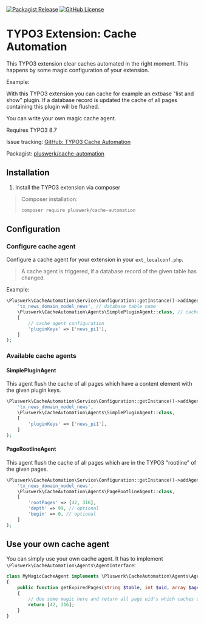 [![Packagist Release](https://img.shields.io/packagist/v/pluswerk/cache-automation.svg)](https://packagist.org/packages/pluswerk/cache-automation)
[![GitHub License](https://img.shields.io/github/license/pluswerk/cache_automation.svg)](https://github.com/pluswerk/cache_automation/blob/master/LICENSE.txt)

# TYPO3 Extension: Cache Automation

This TYPO3 extension clear caches automated in the right moment. This happens by some magic configuration of your extension.

Example:

With this TYPO3 extension you can cache for example an extbase "list and show" plugin. If a database record is updated the cache of all pages containing this plugin will be flushed.

You can write your own magic cache agent.


Requires TYPO3 8.7

Issue tracking: [GitHub: TYPO3 Cache Automation](https://github.com/pluswerk/cache_automation/issues)

Packagist: [pluswerk/cache-automation](https://packagist.org/packages/pluswerk/cache-automation)


## Installation

1.  Install the TYPO3 extension via composer

> Composer installation:
>
> ```bash
> composer require pluswerk/cache-automation
> ```


## Configuration

### Configure cache agent

Configure a cache agent for your extension in your `ext_localconf.php`.

> A cache agent is triggered, if a database record of the given table has changed.

Example:

```php
\Pluswerk\CacheAutomation\Service\Configuration::getInstance()->addAgentForTable(
    'tx_news_domain_model_news', // database table name
    \Pluswerk\CacheAutomation\Agents\SimplePluginAgent::class, // cache agent
    [
        // cache agent configuration
        'pluginKeys' => ['news_pi1'],
    ]
);
```

### Available cache agents

#### SimplePluginAgent

This agent flush the cache of all pages which have a content element with the given plugin keys.

```php
\Pluswerk\CacheAutomation\Service\Configuration::getInstance()->addAgentForTable(
    'tx_news_domain_model_news',
    \Pluswerk\CacheAutomation\Agents\SimplePluginAgent::class,
    [
        'pluginKeys' => ['news_pi1'],
    ]
);
```

#### PageRootlineAgent

This agent flush the cache of all pages which are in the TYPO3 "rootline" of the given pages.

```php
\Pluswerk\CacheAutomation\Service\Configuration::getInstance()->addAgentForTable(
    'tx_news_domain_model_news',
    \Pluswerk\CacheAutomation\Agents\PageRootlineAgent::class,
    [
        'rootPages' => [42, 316],
        'depth' => 99, // optional
        'begin' => 0, // optional
    ]
);
```

## Use your own cache agent

You can simply use your own cache agent. It has to implement `\Pluswerk\CacheAutomation\Agents\AgentInterface`:

```php
class MyMagicCacheAgent implements \Pluswerk\CacheAutomation\Agents\AgentInterface
{
    public function getExpiredPages(string $table, int $uid, array $agentConfiguration, array $changedFields): array
    {
        // doe some magic here and return all page uid's which caches should be flushed
        return [42, 316];
    }
}
```
